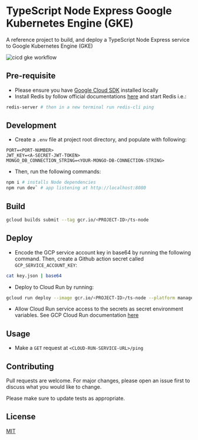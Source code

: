 # TypeScript Node Express Google Kubernetes Engine (GKE)

A reference project to build, and deploy a TypeScript Node Express service to Google Kubernetes Engine (GKE)

![cicd gke workflow](https://github.com/MatthewCYLau/node-express-typescript-k8-gke/actions/workflows/cicd-gke.yml/badge.svg)

## Pre-requisite

- Please ensure you have [Google Cloud SDK](https://cloud.google.com/sdk/docs/install) installed locally
- Install Redis by follow official documentations [here](https://redis.io/topics/quickstart) and start Redis i.e.:

```bash
redis-server # then in a new terminal run redis-cli ping
```

## Development

- Create a `.env` file at project root directory, and populate with following:

```
PORT=<PORT-NUMBER>
JWT_KEY=<A-SECRET-JWT-TOKEN>
MONGO_DB_CONNECTION_STRING=<YOUR-MONGO-DB-CONNECTION-STRING>
```

- Then, run the following commands:

```bash
npm i # installs Node dependencies
npm run dev` # app listening at http://localhost:8080
```

## Build

```bash
gcloud builds submit --tag gcr.io/<PROJECT-ID>/ts-node
```

## Deploy

- Encode the GCP service account key in base64 by running the following command. Then, create a Github action secret called `GCP_SERVICE_ACCOUNT_KEY`:

```bash
cat key.json | base64
```

- Deploy to Cloud Run by running:

```bash
gcloud run deploy --image gcr.io/<PROJECT-ID>/ts-node --platform managed
```

- Allow Cloud Run service access to the secrets as secret environment variables. See GCP Cloud Run documentation [here](https://cloud.google.com/run/docs/configuring/secrets#mounting-secrets)

## Usage

- Make a `GET` request at `<CLOUD-RUN-SERVICE-URL>/ping`

## Contributing

Pull requests are welcome. For major changes, please open an issue first to discuss what you would like to change.

Please make sure to update tests as appropriate.

## License

[MIT](https://choosealicense.com/licenses/mit/)
